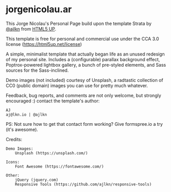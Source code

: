 # jorgenicolau.ar

This Jorge Nicolau's Personal Page build upon the template Strata by [@ajlkn](https://aj.lkn.io/) from [HTML5 UP](https://html5up.net/).

This template is free for personal and commercial use under the CCA 3.0 license (https://html5up.net/license)

A simple, minimalist template that actually began life as an unused redesign of my personal site. Includes a (configurable) parallax background effect, Poptrox-powered lightbox gallery, a bunch of pre-styled elements, and Sass sources for the Sass-inclined.

Demo images (not included) courtesy of Unsplash, a radtastic collection of CC0 (public domain) images you can use for pretty much whatever.

Feedback, bug reports, and comments are not only welcome, but strongly encouraged :) contact the template's author:

	AJ
	aj@lkn.io | @ajlkn

PS: Not sure how to get that contact form working? Give formspree.io a try (it's awesome).

Credits:

	Demo Images:
		Unsplash (https://unsplash.com/)

	Icons:
		Font Awesome (https://fontawesome.com/)

	Other:
		jQuery (jquery.com)
		Responsive Tools (https://github.com/ajlkn/responsive-tools)
